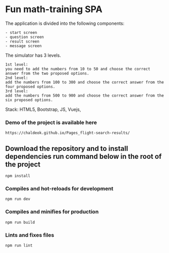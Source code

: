 # Fun math-training SPA
The application is divided into the following components:
```
- start screen
- question screen
- result screen
- message screen
```
The simulator has 3 levels.
```
1st level: 
you need to add the numbers from 10 to 50 and choose the correct answer from the two proposed options.
2nd level: 
add the numbers from 100 to 300 and choose the correct answer from the four proposed options.
3rd level: 
add the numbers from 500 to 900 and choose the correct answer from the six proposed options.
```
Stack: HTML5, Bootstrap, JS, Vuejs, 

### Demo of the project is available here
```
https://chaldeok.github.io/Pages_flight-search-results/
```

## Download the repository and to install dependencies run command below in the root of the project
```
npm install
```

### Compiles and hot-reloads for development
```
npm run dev
```

### Compiles and minifies for production
```
npm run build
```

### Lints and fixes files
```
npm run lint
```
